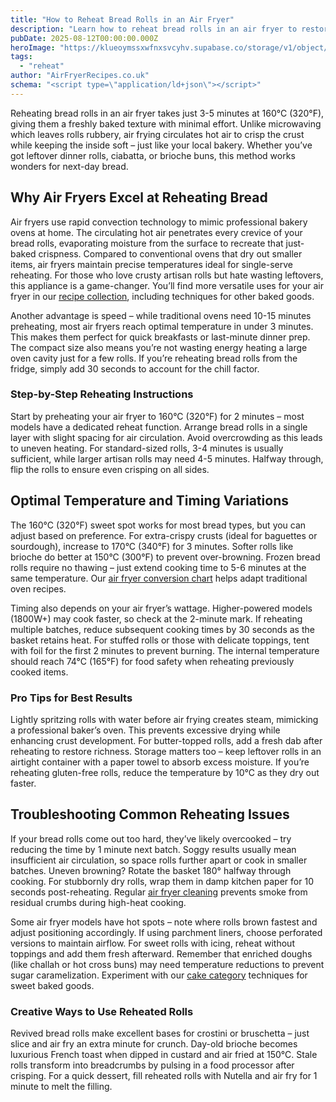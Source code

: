 ```yaml
---
title: "How to Reheat Bread Rolls in an Air Fryer"
description: "Learn how to reheat bread rolls in an air fryer to restore crispiness without drying out. Perfect temps, timings & tips for fresh-tasting rolls every time."
pubDate: 2025-08-12T00:00:00.000Z
heroImage: "https://klueoymssxwfnxsvcyhv.supabase.co/storage/v1/object/public/md/how-to-reheat-bread-rolls-in-air-fryer-2d75a782.png"
tags:
  - "reheat"
author: "AirFryerRecipes.co.uk"
schema: "<script type=\"application/ld+json\"></script>"
---
```


<p>Reheating bread rolls in an air fryer takes just 3-5 minutes at 160°C (320°F), giving them a freshly baked texture with minimal effort. Unlike microwaving which leaves rolls rubbery, air frying circulates hot air to crisp the crust while keeping the inside soft – just like your local bakery. Whether you’ve got leftover dinner rolls, ciabatta, or brioche buns, this method works wonders for next-day bread.</p>

<h2>Why Air Fryers Excel at Reheating Bread</h2>
<p>Air fryers use rapid convection technology to mimic professional bakery ovens at home. The circulating hot air penetrates every crevice of your bread rolls, evaporating moisture from the surface to recreate that just-baked crispness. Compared to conventional ovens that dry out smaller items, air fryers maintain precise temperatures ideal for single-serve reheating. For those who love crusty artisan rolls but hate wasting leftovers, this appliance is a game-changer. You’ll find more versatile uses for your air fryer in our <a href=https://www.airfryerrecipe.co.uk/recipes>recipe collection</a>, including techniques for other baked goods.</p>
<p>Another advantage is speed – while traditional ovens need 10-15 minutes preheating, most air fryers reach optimal temperature in under 3 minutes. This makes them perfect for quick breakfasts or last-minute dinner prep. The compact size also means you’re not wasting energy heating a large oven cavity just for a few rolls. If you’re reheating bread rolls from the fridge, simply add 30 seconds to account for the chill factor.</p>

<h3>Step-by-Step Reheating Instructions</h3>
<p>Start by preheating your air fryer to 160°C (320°F) for 2 minutes – most models have a dedicated reheat function. Arrange bread rolls in a single layer with slight spacing for air circulation. Avoid overcrowding as this leads to uneven heating. For standard-sized rolls, 3-4 minutes is usually sufficient, while larger artisan rolls may need 4-5 minutes. Halfway through, flip the rolls to ensure even crisping on all sides.</p>

<h2>Optimal Temperature and Timing Variations</h2>
<p>The 160°C (320°F) sweet spot works for most bread types, but you can adjust based on preference. For extra-crispy crusts (ideal for baguettes or sourdough), increase to 170°C (340°F) for 3 minutes. Softer rolls like brioche do better at 150°C (300°F) to prevent over-browning. Frozen bread rolls require no thawing – just extend cooking time to 5-6 minutes at the same temperature. Our <a href=https://www.airfryerrecipe.co.uk/air-fryer-conversion-chart>air fryer conversion chart</a> helps adapt traditional oven recipes.</p>
<p>Timing also depends on your air fryer’s wattage. Higher-powered models (1800W+) may cook faster, so check at the 2-minute mark. If reheating multiple batches, reduce subsequent cooking times by 30 seconds as the basket retains heat. For stuffed rolls or those with delicate toppings, tent with foil for the first 2 minutes to prevent burning. The internal temperature should reach 74°C (165°F) for food safety when reheating previously cooked items.</p>

<h3>Pro Tips for Best Results</h3>
<p>Lightly spritzing rolls with water before air frying creates steam, mimicking a professional baker’s oven. This prevents excessive drying while enhancing crust development. For butter-topped rolls, add a fresh dab after reheating to restore richness. Storage matters too – keep leftover rolls in an airtight container with a paper towel to absorb excess moisture. If you’re reheating gluten-free rolls, reduce the temperature by 10°C as they dry out faster.</p>

<h2>Troubleshooting Common Reheating Issues</h2>
<p>If your bread rolls come out too hard, they’ve likely overcooked – try reducing the time by 1 minute next batch. Soggy results usually mean insufficient air circulation, so space rolls further apart or cook in smaller batches. Uneven browning? Rotate the basket 180° halfway through cooking. For stubbornly dry rolls, wrap them in damp kitchen paper for 10 seconds post-reheating. Regular <a href=https://www.airfryerrecipe.co.uk/air-fryer-cleaner>air fryer cleaning</a> prevents smoke from residual crumbs during high-heat cooking.</p>
<p>Some air fryer models have hot spots – note where rolls brown fastest and adjust positioning accordingly. If using parchment liners, choose perforated versions to maintain airflow. For sweet rolls with icing, reheat without toppings and add them fresh afterward. Remember that enriched doughs (like challah or hot cross buns) may need temperature reductions to prevent sugar caramelization. Experiment with our <a href=https://www.airfryerrecipe.co.uk/recipe-category/cakes>cake category</a> techniques for sweet baked goods.</p>

<h3>Creative Ways to Use Reheated Rolls</h3>
<p>Revived bread rolls make excellent bases for crostini or bruschetta – just slice and air fry an extra minute for crunch. Day-old brioche becomes luxurious French toast when dipped in custard and air fried at 150°C. Stale rolls transform into breadcrumbs by pulsing in a food processor after crisping. For a quick dessert, fill reheated rolls with Nutella and air fry for 1 minute to melt the filling.</p>